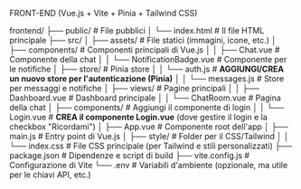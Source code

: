 FRONT-END (Vue.js + Vite + Pinia + Tailwind CSS)

frontend/
├── public/                            # File pubblici
│   └── index.html                     # Il file HTML principale
├── src/
│   ├── assets/                        # File statici (immagini, icone, etc.)
│   ├── components/                    # Componenti principali di Vue.js
│   │   ├── Chat.vue                   # Componente della chat
│   │   └── NotificationBadge.vue      # Componente per le notifiche
│   ├── store/                         # Pinia store
│   │   └── auth.js                    # **AGGIUNGI/CREA un nuovo store per l'autenticazione (Pinia)**
│   │   └── messages.js                # Store per messaggi e notifiche
│   ├── views/                         # Pagine principali
│   │   ├── Dashboard.vue              # Dashboard principale
│   │   └── ChatRoom.vue               # Pagina della chat
│   ├── components/                    # Aggiungi il componente di login
│   │   └── Login.vue                  # **CREA il componente Login.vue** (dove gestire il login e la checkbox "Ricordami")
│   ├── App.vue                        # Componente root dell'app
│   ├── main.js                        # Entry point di Vue.js
│   ├── style/                         # Folder per il CSS/Tailwind
│   │   └── index.css                  # File CSS principale (per Tailwind e stili personalizzati)
├── package.json                       # Dipendenze e script di build
├── vite.config.js                     # Configurazione di Vite
└── .env                               # Variabili d'ambiente (opzionale, ma utile per le chiavi API, etc.)
